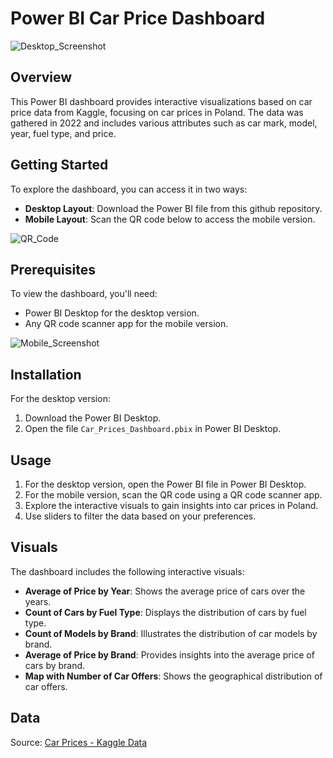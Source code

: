 # Power BI Car Price Dashboard

![Desktop_Screenshot](https://github.com/FilipK206/car_prices_dashboard/assets/109867923/3f224e51-45c3-4064-b43b-8d10321190b3)


## Overview
This Power BI dashboard provides interactive visualizations based on car price data from Kaggle, focusing on car prices in Poland. The data was gathered in 2022 and includes various attributes such as car mark, model, year, fuel type, and price.

## Getting Started
To explore the dashboard, you can access it in two ways:
- **Desktop Layout**: Download the Power BI file from this github repository.
- **Mobile Layout**: Scan the QR code below to access the mobile version.

![QR_Code](https://github.com/FilipK206/car_prices_dashboard/assets/109867923/0bb58a3e-dcc3-4a32-93d5-c4f50ba09200)


## Prerequisites
To view the dashboard, you'll need:
- Power BI Desktop for the desktop version.
- Any QR code scanner app for the mobile version.

![Mobile_Screenshot](https://github.com/FilipK206/car_prices_dashboard/assets/109867923/f327fa38-b0d1-44b2-92cd-34b0932e9b2e)


## Installation
For the desktop version:
1. Download the Power BI Desktop.
2. Open the file `Car_Prices_Dashboard.pbix` in Power BI Desktop.

## Usage
1. For the desktop version, open the Power BI file in Power BI Desktop.
2. For the mobile version, scan the QR code using a QR code scanner app.
3. Explore the interactive visuals to gain insights into car prices in Poland.
4. Use sliders to filter the data based on your preferences.

## Visuals
The dashboard includes the following interactive visuals:
- **Average of Price by Year**: Shows the average price of cars over the years.
- **Count of Cars by Fuel Type**: Displays the distribution of cars by fuel type.
- **Count of Models by Brand**: Illustrates the distribution of car models by brand.
- **Average of Price by Brand**: Provides insights into the average price of cars by brand.
- **Map with Number of Car Offers**: Shows the geographical distribution of car offers.

## Data
Source: [Car Prices - Kaggle Data](https://www.kaggle.com/datasets/aleksandrglotov/car-prices-poland)